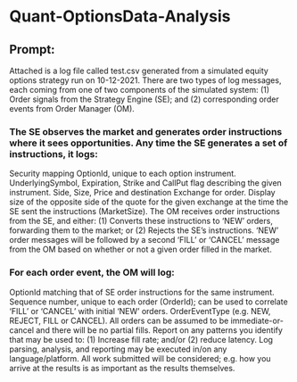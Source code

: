 # Quant-OptionsData-Analysis

## Prompt:
Attached is a log file called test.csv generated from a simulated equity options strategy run on 10-12-2021. There are two types of log messages, each coming from one of two components of the simulated system: (1) Order signals from the Strategy Engine (SE); and (2) corresponding order events from Order Manager (OM).

### The SE observes the market and generates order instructions where it sees opportunities. Any time the SE generates a set of instructions, it logs:
Security mapping OptionId, unique to each option instrument.
UnderlyingSymbol, Expiration, Strike and CallPut flag describing the given instrument.
Side, Size, Price and destination Exchange for order.
Display size of the opposite side of the quote for the given exchange at the time the SE sent the instructions (MarketSize).
The OM receives order instructions from the SE, and either: (1) Converts these instructions to ‘NEW’ orders, forwarding them to the market; or (2) Rejects the SE’s instructions. ‘NEW’ order messages will be followed by a second ‘FILL’ or ‘CANCEL’ message from the OM based on whether or not a given order filled in the market. 

### For each order event, the OM will log:
OptionId matching that of SE order instructions for the same instrument.
Sequence number, unique to each order (OrderId); can be used to correlate ‘FILL’ or ‘CANCEL’ with initial ‘NEW’ orders.
OrderEventType (e.g. NEW, REJECT, FILL or CANCEL).
All orders can be assumed to be immediate-or-cancel and there will be no partial fills.
Report on any patterns you identify that may be used to: (1) Increase fill rate; and/or (2) reduce latency. Log parsing, analysis, and reporting may be executed in/on any language/platform. All work submitted will be considered; e.g. how you arrive at the results is as important as the results themselves. 
